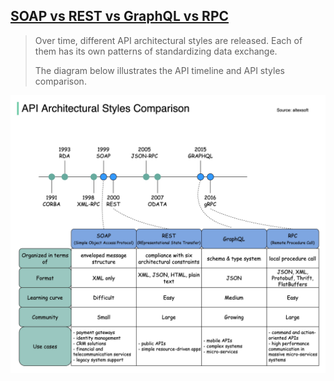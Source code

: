 ## [SOAP vs REST vs GraphQL vs RPC](https://twitter.com/alexxubyte/status/1506298328878780419)

> Over time, different API architectural styles are released. Each of them has its own patterns of standardizing data exchange.
> 
> The diagram below illustrates the API timeline and API styles comparison.

![api](api.jpeg)